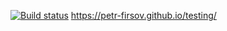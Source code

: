 [![Build status](https://ci.appveyor.com/api/projects/status/7q09dqetn2pysp6x?svg=true)](https://ci.appveyor.com/project/petr-firsov/testing)
https://petr-firsov.github.io/testing/
